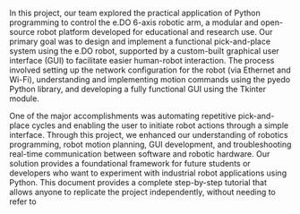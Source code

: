 In this project, our team explored the practical application of Python programming to control the e.DO 6-axis robotic arm, a modular and open-source robot platform developed for educational and research use. Our primary goal was to design and implement a functional pick-and-place system using the e.DO robot, supported by a custom-built graphical user interface (GUI) to facilitate easier human-robot interaction. The process involved setting up the network configuration for the robot (via Ethernet and Wi-Fi), understanding and implementing motion commands using the pyedo Python library, and developing a fully functional GUI using the Tkinter module.

One of the major accomplishments was automating repetitive pick-and-place cycles and enabling the user to initiate robot actions through a simple interface. Through this project, we enhanced our understanding of robotics programming, robot motion planning, GUI development, and troubleshooting real-time communication between software and robotic hardware. Our solution provides a foundational framework for future students or developers who want to experiment with industrial robot applications using Python. This document provides a complete step-by-step tutorial that allows anyone to replicate the project independently, without needing to refer to
